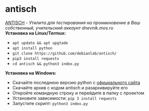 # antisch
<a href="https://github.com/debianlab/antisch">ANTISCH</a> - <i>Утилита для тестирования на проникновение в Ваш собственный, учительский аккаунт dnevnik.mos.ru</i><br />
<b>Установка на Linux/Termux:</b>
<ul>
  <li><code>apt update && apt upgtade</code></li>
  <li><code>apt install python</code></li>
  <li><code>git clone https://github.com/debianlab/antisch/</code></li>
  <li><code>pip3 install requests</code></li>
  <li><code>cd antisch && python3 index.py</code></li>
</ul>

<b>Установка на Windows:</b>
<ul>
  <li>Скачайте последнюю версию python с <a href="https://www.python.org/downloads/">официального сайта</a></li>
  <li>Скачайте архив с кодом antisch и разархивируйте его</li>
  <li>Откройте командную строку и перейдите в папку с проектом</li>
  <li>Установите зависимости: <code>pip 3 install requests</code></li>
  <li>Запустите скрипт: <code>python3 index.py</code></li>
</ul>

